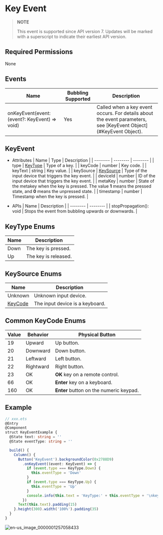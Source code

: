 # Key Event


> **NOTE**
>
> This event is supported since API version 7. Updates will be marked with a superscript to indicate their earliest API version.


## Required Permissions

None


## Events

| Name | Bubbling Supported | Description |
| -------- | -------- | -------- |
| onKeyEvent(event: (event?: KeyEvent) =&gt; void) | Yes | Called when a key event occurs. For details about the event parameters, see [KeyEvent Object](#KeyEvent Object). |


## KeyEvent

- Attributes
  | Name | Type | Description |
  | -------- | -------- | -------- |
  | type | [KeyType](#keytype-enums) | Type of a key. |
  | keyCode | number | Key code. |
  | keyText | string | Key value. |
  | keySource | [KeySource](#keysource-enums) | Type of the input device that triggers the key event. |
  | deviceId | number | ID of the input device that triggers the key event. |
  | metaKey | number | State of the metakey when the key is pressed. The value **1** means the pressed state, and **0** means the unpressed state. |
  | timestamp | number | Timestamp when the key is pressed. |

- APIs
  | Name | Description |
  | -------- | -------- |
  | stopPropagation(): void | Stops the event from bubbling upwards or downwards. |

## KeyType Enums

| Name | Description |
| -------- | -------- |
| Down | The key is pressed. |
| Up | The key is released. |


## KeySource Enums
| Name | Description |
| -------- | -------- |
| Unknown | Unknown input device. |
| [KeyCode](#common-keycode-enums) | The input device is a keyboard. |

## Common KeyCode Enums

| Value | Behavior | Physical Button |
| -------- | -------- | -------- |
| 19 | Upward | Up button. |
| 20 | Downward | Down button. |
| 21 | Leftward | Left button. |
| 22 | Rightward | Right button. |
| 23 | OK | **OK** key on a remote control. |
| 66 | OK | **Enter** key on a keyboard. |
| 160 | OK | **Enter** button on the numeric keypad. |


## Example


```ts
// xxx.ets
@Entry
@Component
struct KeyEventExample {
  @State text: string = ''
  @State eventType: string = ''

  build() {
    Column() {
      Button('KeyEvent').backgroundColor(0x2788D9)
        .onKeyEvent((event: KeyEvent) => {
          if (event.type === KeyType.Down) {
            this.eventType = 'Down'
          }
          if (event.type === KeyType.Up) {
            this.eventType = 'Up'
          }
          console.info(this.text = 'KeyType:' + this.eventType + '\nkeyCode:' + event.keyCode + '\nkeyText:' + event.keyText)
        })
      Text(this.text).padding(15)
    }.height(300).width('100%').padding(35)
  }
}
```

![en-us_image_0000001257058433](figures/en-us_image_0000001257058433.gif)
